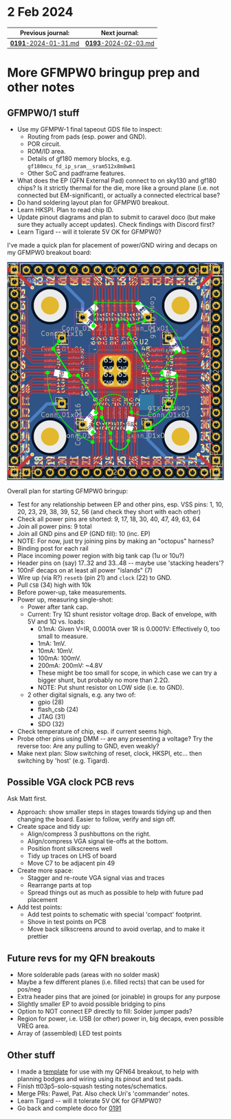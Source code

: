 # 2 Feb 2024

| Previous journal: | Next journal: |
|-|-|
| [**0191**-2024-01-31.md](./0191-2024-01-31.md) | [**0193**-2024-02-03.md](./0193-2024-02-03.md) |


# More GFMPW0 bringup prep and other notes

## GFMPW0/1 stuff

*   Use my GFMPW-1 final tapeout GDS file to inspect:
    *   Routing from pads (esp. power and GND).
    *   POR circuit.
    *   ROM/ID area.
    *   Details of gf180 memory blocks, e.g. `gf180mcu_fd_ip_sram__sram512x8m8wm1`
    *   Other SoC and padframe features.
*   What does the EP (QFN External Pad) connect to on sky130 and gf180 chips? Is it strictly thermal for the die, more like a ground plane (i.e. not connected but EM-significant), or actually a connected electrical base?
*   Do hand soldering layout plan for GFMPW0 breakout.
*   Learn HKSPI. Plan to read chip ID.
*   Update pinout diagrams and plan to submit to caravel doco (but make sure they actually accept updates). Check findings with Discord first?
*   Learn Tigard -- will it tolerate 5V OK for GFMPW0?

I've made a quick plan for placement of power/GND wiring and decaps on my GFMPW0 breakout board:

![Bodge soldering plan for GFMPW0 power/GND on QFN64 breakout](./i/0192-gfmpw0-breakout-bodges.png)

Overall plan for starting GFMPW0 bringup:

*   Test for any relationship between EP and other pins, esp. VSS pins: 1, 10, 20, 23, 29, 38, 39, 52, 56 (and check they short with each other)
*   Check all power pins are shorted: 9, 17, 18, 30, 40, 47, 49, 63, 64
*   Join all power pins: 9 total
*   Join all GND pins and EP (GND fill): 10 (inc. EP)
*   NOTE: For now, just try joining pins by making an "octopus" harness?
*   Binding post for each rail
*   Place incoming power region with big tank cap (1u or 10u?)
*   Header pins on (say) 17..32 and 33..48 -- maybe use 'stacking headers'?
*   100nF decaps on at least all power "islands" (7)
*   Wire up (via R?) `resetb` (pin 21) and `clock` (22) to GND.
*   Pull `CSB` (34) high with 10k
*   Before power-up, take measurements.
*   Power up, measuring single-shot:
    *   Power after tank cap.
    *   Current: Try 1&ohm; shunt resistor voltage drop. Back of envelope, with 5V and 1&ohm; vs. loads:
        *   0.1mA:  Given V=IR, 0.0001A over 1R is 0.0001V: Effectively 0, too small to measure.
        *   1mA:    1mV.
        *   10mA:   10mV.
        *   100mA:  100mV.
        *   200mA:  200mV: ~4.8V
        *   These might be too small for scope, in which case we can try a bigger shunt, but probably no more than 2.2&ohm;.
        *   NOTE: Put shunt resistor on LOW side (i.e. to GND).
    *   2 other digital signals, e.g. any two of:
        *   gpio (28)
        *   flash_csb (24)
        *   JTAG (31)
        *   SDO (32)
*   Check temperature of chip, esp. if current seems high.
*   Probe other pins using DMM -- are any presenting a voltage? Try the reverse too: Are any pulling to GND, even weakly?
*   Make next plan: Slow switching of reset, clock, HKSPI, etc... then switching by 'host' (e.g. Tigard).


## Possible VGA clock PCB revs

Ask Matt first.

*   Approach: show smaller steps in stages towards tidying up and then changing the board. Easier to follow, verify and sign off.
*   Create space and tidy up:
    *   Align/compress 3 pushbuttons on the right.
    *   Align/compress VGA signal tie-offs at the bottom.
    *   Position front silkscreens well
    *   Tidy up traces on LHS of board
    *   Move C7 to be adjacent pin 49
*   Create more space:
    *   Stagger and re-route VGA signal vias and traces
    *   Rearrange parts at top
    *   Spread things out as much as possible to help with future pad placement
*   Add test points:
    *   Add test points to schematic with special 'compact' footprint.
    *   Shove in test points on PCB
    *   Move back silkscreens around to avoid overlap, and to make it prettier


## Future revs for my QFN breakouts

*   More solderable pads (areas with no solder mask)
*   Maybe a few different planes (i.e. filled rects) that can be used for pos/neg
*   Extra header pins that are joined (or joinable) in groups for any purpose
*   Slightly smaller EP to avoid possible bridging to pins
*   Option to NOT connect EP directly to fill: Solder jumper pads?
*   Region for power, i.e. USB (or other) power in, big decaps, even possible VREG area.
*   Array of (assembled) LED test points


## Other stuff

*   I made a [template](./files/0192/qfn64-breakout-pinout-template.ai) for use with my QFN64 breakout, to help with planning bodges and wiring using its pinout and test pads.
*   Finish tt03p5-solo-squash testing notes/schematics.
*   Merge PRs: Pawel, Pat. Also check Uri's 'commander' notes.
*   Learn Tigard -- will it tolerate 5V OK for GFMPW0?
*   Go back and complete doco for [0191](./0191-2024-01-31.md)
